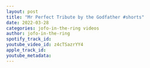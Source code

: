 ```yaml
---
layout: post
title: "Mr Perfect Tribute by the Godfather #shorts"
date: 2022-03-28
categories: jofo-in-the-ring videos
author: jofo-in-the-ring
spotify_track_id: 
youtube_video_id: z4cTSazrYY4
apple_track_id: 
youtube_metadata: 
---
```

